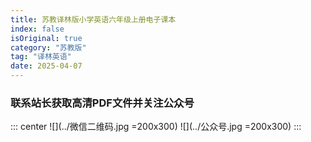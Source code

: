 ```yaml
---
title: 苏教译林版小学英语六年级上册电子课本
index: false
isOriginal: true
category: "苏教版"
tag: "译林英语"
date: 2025-04-07
---
```



### 联系站长获取高清PDF文件并关注公众号
::: center
![](../微信二维码.jpg =200x300)
![](../公众号.jpg =200x300)
:::
